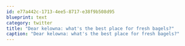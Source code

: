 ```yaml
---
id: e77a442c-1713-4ee5-8717-e38f9b508d95
blueprint: text
category: twitter
title: "Dear kelowna: what's the best place for fresh bagels?"
caption: "Dear kelowna: what's the best place for fresh bagels?"
---
```

